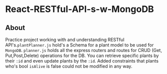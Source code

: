 # React-RESTful-API-s-w-MongoDB

## About 
Practice project working with and understanding RESTful API's.`plantPlanner.js` hold's a Schema for a plant model to be used for `MongoDB`.
`planner.js` holds all the express routers and routes for CRUD (Get, Put,Post,Delete) operations for the DB. 
You can retrieve specific plants by their `:id` and even update plants by the `:id`. 
Added constraints that plants who's bool `isAlive` is false could not be modified in any way.
